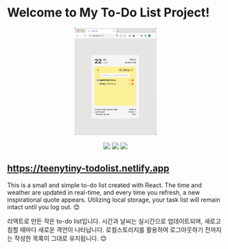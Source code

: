 # Welcome to My To-Do List Project!

<p align='center'>
<img src="public/img/screenshot.png" height='250px'>
</p>

<p align='center' width='100%'>
<img src='https://upload.wikimedia.org/wikipedia/commons/thumb/a/a7/React-icon.svg/1024px-React-icon.svg.png' height='30px'>
<img src="https://upload.wikimedia.org/wikipedia/commons/thumb/d/d5/Tailwind_CSS_Logo.svg/1024px-Tailwind_CSS_Logo.svg.png?20230715030042" height="30px">
<img src="https://upload.wikimedia.org/wikipedia/commons/f/f1/Vitejs-logo.svg" height="30px">
</p>

## https://teenytiny-todolist.netlify.app

This is a small and simple to-do list created with React. The time and weather are updated in real-time, and every time you refresh, a new inspirational quote appears. Utilizing local storage, your task list will remain intact until you log out. 😊

리액트로 만든 작은 to-do list입니다. 시간과 날씨는 실시간으로 업데이트되며, 새로고침할 때마다 새로운 격언이 나타납니다. 로컬스토리지를 활용하여 로그아웃하기 전까지는 작성한 목록이 그대로 유지됩니다. 😊

